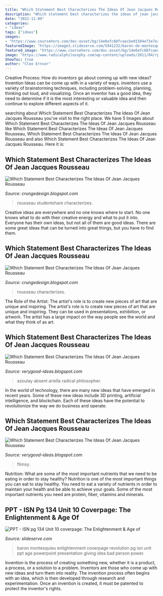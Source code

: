 ```yaml
---
title: "Which Statement Best Characterizes The Ideas Of Jean Jacques Rousseau - Which Statement Best Characterizes The Ideas Of Jean Jacques Rousseau"
description: "Which statement best characterizes the ideas of jean jacques rousseau"
date: "2022-11-09"
categories:
- "ideas"
tags: ["ideas"]
images:
- "https://www.coursehero.com/doc-asset/bg/14e0afc68fcaecbe01584e73e7e4f3883685a1a4/splits/v9.frq/split-0-page-1-html-bg.jpg"
featuredImage: "https://image3.slideserve.com/5941232/baron-de-montesquieu-l.jpg"
featured_image: "https://www.coursehero.com/doc-asset/bg/14e0afc68fcaecbe01584e73e7e4f3883685a1a4/splits/v9.frq/split-0-page-1-html-bg.jpg"
image: "https://www.radicalphilosophy.com/wp-content/uploads/2011/04/rp158_article3_absentphilosopherprince_azoulay-000-286x500.jpg"
ShowToc: true
author: "Cleo Ernser"
---
```



Creative Process: How do inventors go about coming up with new ideas?
Invention Ideas can be come up with in a variety of ways. inventors use a variety of brainstorming techniques, including problem-solving, planning, thinking out loud, and visualizing. Once an inventor has a good idea, they need to determine if it is the most interesting or valuable idea and then continue to explore different aspects of it.

	

		
searching about Which Statement Best Characterizes The Ideas Of Jean Jacques Rousseau you've visit to the right place. We have 5 Images about Which Statement Best Characterizes The Ideas Of Jean Jacques Rousseau like Which Statement Best Characterizes The Ideas Of Jean Jacques Rousseau, Which Statement Best Characterizes The Ideas Of Jean Jacques Rousseau and also Which Statement Best Characterizes The Ideas Of Jean Jacques Rousseau. Here it is:
		
    
## Which Statement Best Characterizes The Ideas Of Jean Jacques Rousseau

<img loading=lazy src="https://studentshare.info/img/document-gallery/f7/c/1730814_400_600_1.jpg" onerror="this.onerror=null;this.src='https://tse4.mm.bing.net/th?id=OIP.UxyIuwOEoJfR339LbsuZEgAAAA&amp;pid=15.1';" alt="Which Statement Best Characterizes The Ideas Of Jean Jacques Rousseau">

_Source: crungedesign.blogspot.com_

>rousseau studentshare characterizes. 

	

Creative ideas are everywhere and no one knows where to start. No one knows what to do with their creative energy and what to put it into. Everyone has their own ideas, but not all of them are good ideas. There are some great ideas that can be turned into great things, but you have to find them.

    
## Which Statement Best Characterizes The Ideas Of Jean Jacques Rousseau

<img loading=lazy src="https://www.coursehero.com/doc-asset/bg/14e0afc68fcaecbe01584e73e7e4f3883685a1a4/splits/v9.frq/split-0-page-1-html-bg.jpg" onerror="this.onerror=null;this.src='https://tse2.mm.bing.net/th?id=OIP.JrDrWkaw0G7s2IPmSMiTJgHaJl&amp;pid=15.1';" alt="Which Statement Best Characterizes The Ideas Of Jean Jacques Rousseau">

_Source: crungedesign.blogspot.com_

>rousseau characterizes. 

	

The Role of the Artist: The artist's role is to create new pieces of art that are unique and inspiring.
The artist's role is to create new pieces of art that are unique and inspiring. They can be used in presentations, exhibition, or artwork. The artist has a large impact on the way people see the world and what they think of as art.

    
## Which Statement Best Characterizes The Ideas Of Jean Jacques Rousseau

<img loading=lazy src="https://www.radicalphilosophy.com/wp-content/uploads/2011/04/rp158_article3_absentphilosopherprince_azoulay-000-286x500.jpg" onerror="this.onerror=null;this.src='https://tse2.mm.bing.net/th?id=OIP.bhdkfMqzTWbDSmApnkAMnwAAAA&amp;pid=15.1';" alt="Which Statement Best Characterizes The Ideas Of Jean Jacques Rousseau">

_Source: verygood-ideas.blogspot.com_

>azoulay absent ariella radical philosopher. 

	

In the world of technology, there are many new ideas that have emerged in recent years. Some of these new ideas include 3D printing, artificial intelligence, and blockchain. Each of these ideas have the potential to revolutionize the way we do business and operate.

    
## Which Statement Best Characterizes The Ideas Of Jean Jacques Rousseau

<img loading=lazy src="https://cdn.psychologytoday.com/sites/default/files/styles/amp_metadata_content_image_min_1200px_wide/public/field_blog_entry_teaser_image/2018-02/peterson_lecture_33522701146_0-144x144-36_25-347_347.png?itok=1AybmWpS" onerror="this.onerror=null;this.src='https://tse2.mm.bing.net/th?id=OIP.91CL4_ik-EZ9_mLShNQg4AHaHa&amp;pid=15.1';" alt="Which Statement Best Characterizes The Ideas Of Jean Jacques Rousseau">

_Source: verygood-ideas.blogspot.com_

>flimsy. 

	

Nutrition: What are some of the most important nutrients that we need to be eating in order to stay healthy?
Nutrition is one of the most important things you can eat to stay healthy. You need to eat a variety of nutrients in order to maintain your health and be able to achieve your goals. Some of the most important nutrients you need are protein, fiber, vitamins and minerals.

    
## PPT - ISN Pg 134 Unit 10 Coverpage: The Enlightenment &amp; Age Of

<img loading=lazy src="https://image3.slideserve.com/5941232/baron-de-montesquieu-l.jpg" onerror="this.onerror=null;this.src='https://tse2.mm.bing.net/th?id=OIP.AvV2Cg1RIojM2iOIh8C1XgHaFj&amp;pid=15.1';" alt="PPT - ISN pg 134 Unit 10 coverpage: The Enlightenment &amp; Age of">

_Source: slideserve.com_

>baron montesquieu enlightenment coverpage revolution pg isn unit ppt age powerpoint presentation giving idea bad person power. 

	

Invention is the process of creating something new, whether it is a product, a process, or a solution to a problem. Inventors are those who come up with new ideas and turn them into reality. The invention process often begins with an idea, which is then developed through research and experimentation. Once an invention is created, it must be patented to protect the inventor's rights.

